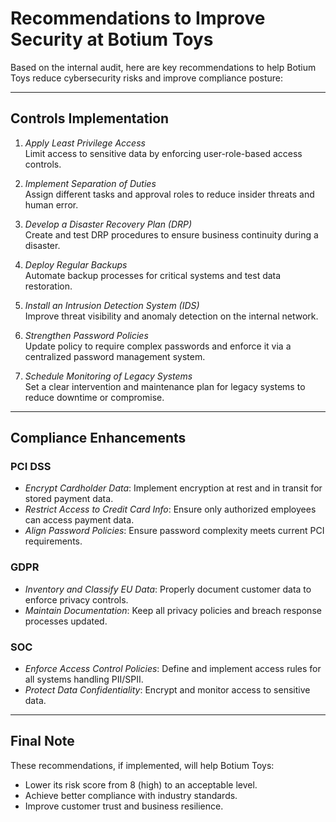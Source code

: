 #  Recommendations to Improve Security at Botium Toys

Based on the internal audit, here are key recommendations to help Botium Toys reduce cybersecurity risks and improve compliance posture:

---

##  Controls Implementation

1. *Apply Least Privilege Access*  
   Limit access to sensitive data by enforcing user-role-based access controls.

2. *Implement Separation of Duties*  
   Assign different tasks and approval roles to reduce insider threats and human error.

3. *Develop a Disaster Recovery Plan (DRP)*  
   Create and test DRP procedures to ensure business continuity during a disaster.

4. *Deploy Regular Backups*  
   Automate backup processes for critical systems and test data restoration.

5. *Install an Intrusion Detection System (IDS)*  
   Improve threat visibility and anomaly detection on the internal network.

6. *Strengthen Password Policies*  
   Update policy to require complex passwords and enforce it via a centralized password management system.

7. *Schedule Monitoring of Legacy Systems*  
   Set a clear intervention and maintenance plan for legacy systems to reduce downtime or compromise.

---

##  Compliance Enhancements

### PCI DSS
- *Encrypt Cardholder Data*: Implement encryption at rest and in transit for stored payment data.
- *Restrict Access to Credit Card Info*: Ensure only authorized employees can access payment data.
- *Align Password Policies*: Ensure password complexity meets current PCI requirements.

### GDPR
- *Inventory and Classify EU Data*: Properly document customer data to enforce privacy controls.
- *Maintain Documentation*: Keep all privacy policies and breach response processes updated.

### SOC
- *Enforce Access Control Policies*: Define and implement access rules for all systems handling PII/SPII.
- *Protect Data Confidentiality*: Encrypt and monitor access to sensitive data.

---

##  Final Note
These recommendations, if implemented, will help Botium Toys:
- Lower its risk score from 8 (high) to an acceptable level.
- Achieve better compliance with industry standards.
- Improve customer trust and business resilience.
